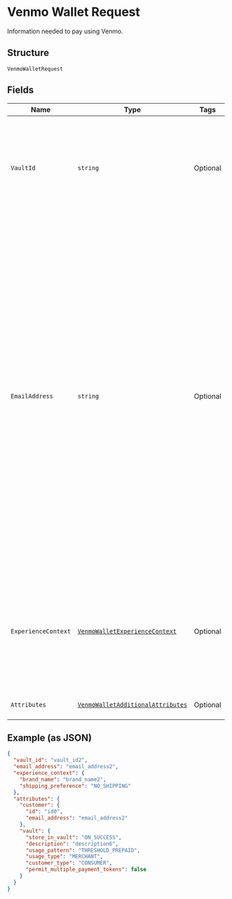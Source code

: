 
# Venmo Wallet Request

Information needed to pay using Venmo.

## Structure

`VenmoWalletRequest`

## Fields

| Name | Type | Tags | Description |
|  --- | --- | --- | --- |
| `VaultId` | `string` | Optional | The PayPal-generated ID for the vaulted payment source. This ID should be stored on the merchant's server so the saved payment source can be used for future transactions.<br>**Constraints**: *Minimum Length*: `1`, *Maximum Length*: `255`, *Pattern*: `^[0-9a-zA-Z_-]+$` |
| `EmailAddress` | `string` | Optional | The internationalized email address.<blockquote><strong>Note:</strong> Up to 64 characters are allowed before and 255 characters are allowed after the <code>@</code> sign. However, the generally accepted maximum length for an email address is 254 characters. The pattern verifies that an unquoted <code>@</code> sign exists.</blockquote><br>**Constraints**: *Minimum Length*: `3`, *Maximum Length*: `254`, *Pattern*: `(?:[a-zA-Z0-9!#$%&'*+/=?^_`{\|}~-]+(?:\.[a-zA-Z0-9!#$%&'*+/=?^_`{\|}~-]+)*\|(?:[\x01-\x08\x0b\x0c\x0e-\x1f\x21\x23-\x5b\x5d-\x7f]\|\[\x01-\x09\x0b\x0c\x0e-\x7f])*")@(?:(?:[a-zA-Z0-9](?:[a-zA-Z0-9-]*[a-zA-Z0-9])?\.)+[a-zA-Z0-9](?:[a-zA-Z0-9-]*[a-zA-Z0-9])?\|\[(?:(?:(2(5[0-5]\|[0-4][0-9])\|1[0-9][0-9]\|[1-9]?[0-9]))\.){3}(?:(2(5[0-5]\|[0-4][0-9])\|1[0-9][0-9]\|[1-9]?[0-9])\|[a-zA-Z0-9-]*[a-zA-Z0-9]:(?:[\x01-\x08\x0b\x0c\x0e-\x1f\x21-\x5a\x53-\x7f]\|\[\x01-\x09\x0b\x0c\x0e-\x7f])+)\])` |
| `ExperienceContext` | [`VenmoWalletExperienceContext`](../../doc/models/venmo-wallet-experience-context.md) | Optional | Customizes the buyer experience during the approval process for payment with Venmo.<blockquote><strong>Note:</strong> Partners and Marketplaces might configure <code>shipping_preference</code> during partner account setup, which overrides the request values.</blockquote> |
| `Attributes` | [`VenmoWalletAdditionalAttributes`](../../doc/models/venmo-wallet-additional-attributes.md) | Optional | Additional attributes associated with the use of this Venmo Wallet. |

## Example (as JSON)

```json
{
  "vault_id": "vault_id2",
  "email_address": "email_address2",
  "experience_context": {
    "brand_name": "brand_name2",
    "shipping_preference": "NO_SHIPPING"
  },
  "attributes": {
    "customer": {
      "id": "id0",
      "email_address": "email_address2"
    },
    "vault": {
      "store_in_vault": "ON_SUCCESS",
      "description": "description6",
      "usage_pattern": "THRESHOLD_PREPAID",
      "usage_type": "MERCHANT",
      "customer_type": "CONSUMER",
      "permit_multiple_payment_tokens": false
    }
  }
}
```

